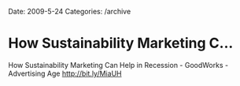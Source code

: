 Date: 2009-5-24
Categories: /archive

# How Sustainability Marketing C...

How Sustainability Marketing Can Help in Recession - GoodWorks - Advertising Age <a href="http://bit.ly/MiaUH" rel="nofollow">http://bit.ly/MiaUH</a>
